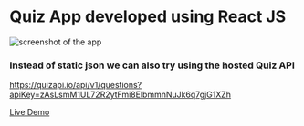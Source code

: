 # Quiz App developed using React JS
  
![screenshot of the app](https://raw.githubusercontent.com/praveenorugantitech/praveenorugantitech-reactjs/master/0_Projects/praveenorugantitech-quiz/src/images/screenshot.PNG "Quiz App")


### Instead of static json we can also try using the hosted Quiz API
https://quizapi.io/api/v1/questions?apiKey=zAsLsmM1UL72R2ytFmi8ElbmmnNuJk6q7gjG1XZh


[Live Demo](https://praveenoruganti-quiz-app.firebaseapp.com/)




